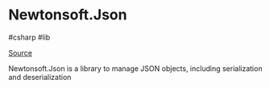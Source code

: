 # Newtonsoft.Json
#csharp #lib 

[Source](https://github.com/JamesNK/Newtonsoft.Json)

Newtonsoft.Json is a library to manage JSON objects, including serialization and deserialization
